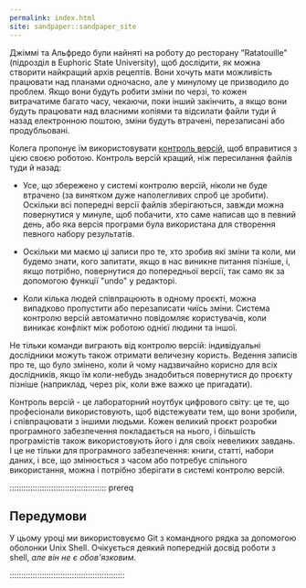 ```yaml
---
permalink: index.html
site: sandpaper::sandpaper_site
---
```


Джіммі та Альфредо були найняті на роботу до ресторану "Ratatouille" (підрозділ в Euphoric State University), щоб дослідити, як можна створити найкращий архів рецептів.  Вони хочуть мати можливість працювати над планами одночасно, але у минулому це призводило до проблем.  Якщо вони будуть робити зміни по черзі, то кожен витрачатиме багато часу, чекаючи, поки інший закінчить, а якщо вони будуть працювати над власними копіями та відсилати файли туди й назад електронною поштою, зміни будуть втрачені, перезаписані або продубльовані.

Колега пропонує їм використовувати [контроль версій](learners/reference.md#version-control), щоб вправитися з цією своєю роботою. Контроль версій кращий, ніж пересилання файлів туди й назад:

- Усе, що збережено у системі контролю версій, ніколи не буде втрачено (за винятком дуже наполегливих спроб це зробити). Оскільки всі попередні версії файлів зберігаються, завжди можна повернутися у минуле, щоб побачити, хто саме написав що в певний день, або яка версія програми була використана для створення певного набору результатів.

- Оскільки ми маємо ці записи про те, хто зробив які зміни та коли, ми будемо знати, кого запитати, якщо в нас виникне питання пізніше, і, якщо потрібно, повернутися до попередньої версії, так само як за допомогою функції "undo" у редакторі.

- Коли кілька людей співпрацюють в одному проєкті, можна випадково пропустити або перезаписати чиїсь зміни. Система контролю версій автоматично повідомляє користувачів, коли виникає конфлікт між роботою однієї людини та іншої.

Не тільки команди виграють від контролю версій: індивідуальні дослідники можуть також отримати величезну користь.  Ведення записів про те, що було змінено, коли й чому надзвичайно корисно для всіх дослідників, якщо їм коли-небудь знадобиться повернутися до проєкту пізніше (наприклад, через рік, коли вже важко це пригадати).

Контроль версій - це лабораторний ноутбук цифрового світу: це те, що професіонали використовують, щоб відстежувати тем, що вони зробили, і співпрацювати з іншими людьми.  Кожен великий проєкт розробки програмного забезпечення покладається на нього, і більшість програмістів також використовують його і для своїх невеликих завдань.  І це не тільки для програмного забезпечення: книги, статті, набори даних, і все, що змінюється з часом або потребує спільного використання, можна і потрібно зберігати в системі контролю версій.

::::::::::::::::::::::::::::::::::::::::::  prereq

## Передумови

У цьому уроці ми використовуємо Git з командного рядка за допомогою оболонки Unix Shell.
Очікується деякий попередній досвід роботи з shell, _але він не є обов'язковим_.

::::::::::::::::::::::::::::::::::::::::::::::::::
